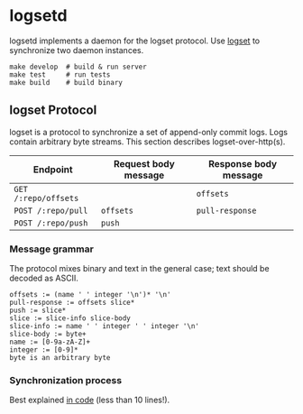 # logsetd

logsetd implements a daemon for the logset protocol. Use [logset](https://github.com/pb-/logset) to synchronize two daemon instances.

```shell
make develop  # build & run server
make test     # run tests
make build    # build binary
```


## logset Protocol

logset is a protocol to synchronize a set of append-only commit logs. Logs contain arbitrary byte streams. This section describes logset-over-http(s).

Endpoint              | Request body message | Response body message
----------------------|----------------------|----------------------
`GET /:repo/offsets`  |                      | `offsets`
`POST /:repo/pull`    | `offsets`            | `pull-response`
`POST /:repo/push`    | `push`               |


### Message grammar

The protocol mixes binary and text in the general case; text should be decoded as ASCII.

```
offsets := (name ' ' integer '\n')* '\n'
pull-response := offsets slice*
push := slice*
slice := slice-info slice-body
slice-info := name ' ' integer ' ' integer '\n'
slice-body := byte+
name := [0-9a-zA-Z]+
integer := [0-9]*
byte is an arbitrary byte
```


### Synchronization process

Best explained [in code](https://github.com/pb-/logset/blob/ec6ca9a56844546d19d9af19968bb70fbc4a400c/logset/sync.py#L50) (less than 10 lines!).
